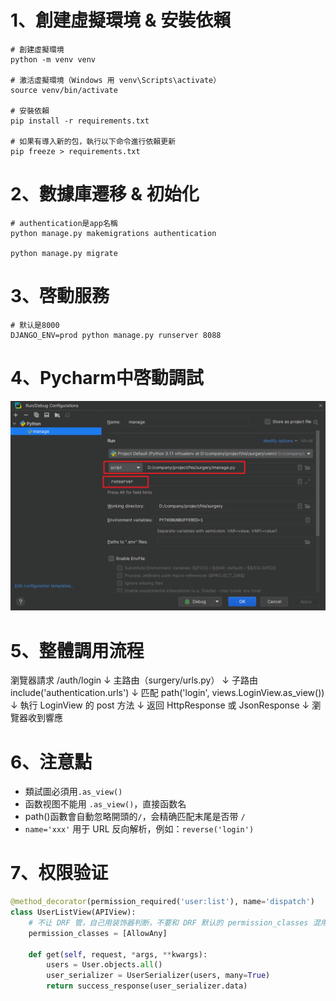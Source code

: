 # 1、創建虛擬環境 & 安裝依賴

```shell
# 創建虛擬環境
python -m venv venv

# 激活虛擬環境（Windows 用 venv\Scripts\activate）
source venv/bin/activate

# 安裝依賴
pip install -r requirements.txt

# 如果有導入新的包，執行以下命令進行依賴更新
pip freeze > requirements.txt
```

# 2、數據庫遷移 & 初始化

```shell
# authentication是app名稱
python manage.py makemigrations authentication

python manage.py migrate
```

# 3、啓動服務

```shell
# 默认是8000
DJANGO_ENV=prod python manage.py runserver 8088
```

# 4、Pycharm中啓動調試

![image-20250514100736551](assets\image-20250514100736551.png)

# 5、整體調用流程

瀏覽器請求 /auth/login
         ↓
主路由（surgery/urls.py）
         ↓
子路由 include('authentication.urls')
         ↓
匹配 path('login', views.LoginView.as_view())
         ↓
執行 LoginView 的 post 方法
         ↓
返回 HttpResponse 或 JsonResponse
         ↓
瀏覽器收到響應

# 6、注意點

- 類試圖必須用`.as_view()`
- 函数视图不能用 `.as_view()`，直接函数名
- path()函數會自動忽略開頭的`/`，会精确匹配末尾是否带 `/`
- `name='xxx'` 用于 URL 反向解析，例如：`reverse('login')`

# 7、权限验证

```python
@method_decorator(permission_required('user:list'), name='dispatch')
class UserListView(APIView):
    # 不让 DRF 管，自己用装饰器判断，不要和 DRF 默认的 permission_classes 混用
    permission_classes = [AllowAny]

    def get(self, request, *args, **kwargs):
        users = User.objects.all()
        user_serializer = UserSerializer(users, many=True)
        return success_response(user_serializer.data)
```

